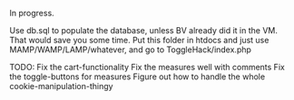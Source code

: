 In progress.

Use db.sql to populate the database, unless BV already did it in the VM. That would save you some time. Put this folder in htdocs and just use MAMP/WAMP/LAMP/whatever, and go to ToggleHack/index.php



TODO:
Fix the cart-functionality
Fix the measures well with comments
Fix the toggle-buttons for measures
Figure out how to handle the whole cookie-manipulation-thingy